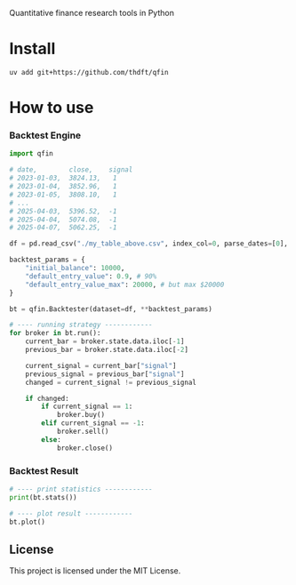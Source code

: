 
Quantitative finance research tools in Python

# Install

`uv add git+https://github.com/thdft/qfin`

# How to use 

### Backtest Engine

```python 
import qfin

# date,        close,    signal
# 2023-01-03,  3824.13,   1
# 2023-01-04,  3852.96,   1
# 2023-01-05,  3808.10,   1
# ...    
# 2025-04-03,  5396.52,  -1
# 2025-04-04,  5074.08,  -1
# 2025-04-07,  5062.25,  -1

df = pd.read_csv("./my_table_above.csv", index_col=0, parse_dates=[0], sep=",")

backtest_params = {
    "initial_balance": 10000,
    "default_entry_value": 0.9, # 90%
    "default_entry_value_max": 20000, # but max $20000
}

bt = qfin.Backtester(dataset=df, **backtest_params)

# ---- running strategy ------------
for broker in bt.run():
    current_bar = broker.state.data.iloc[-1]
    previous_bar = broker.state.data.iloc[-2]

    current_signal = current_bar["signal"]
    previous_signal = previous_bar["signal"]
    changed = current_signal != previous_signal

    if changed:
        if current_signal == 1:
            broker.buy()
        elif current_signal == -1:
            broker.sell()
        else:
            broker.close()
```

### Backtest Result

```python
# ---- print statistics ------------
print(bt.stats())

# ---- plot result ------------
bt.plot()
```

## License

This project is licensed under the MIT License.